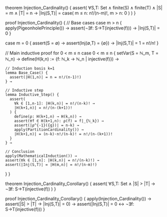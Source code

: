 theorem Injection_Cardinality() {
  assert(
    ∀S,T: Set ∧ finite(S) ∧ finite(T) ∧
    |S| = m ∧ |T| = n →
    |Inj(S,T)| = case(
      m ≤ n: n!/(n-m)!,
      m > n: 0
    )
  )
}

proof Injection_Cardinality() {
  // Base cases
  case m > n {
    apply(PigeonholePrinciple()) →
    assert(¬∃f: S→T(injective(f))) →
    |Inj(S,T)| = 0
  }

  case m = 0 {
    assert(S = ∅) →
    assert(Inj(∅,T) = {∅}) →
    |Inj(S,T)| = 1 = n!/n!
  }

  // Main inductive proof for 0 < m ≤ n
  case 0 < m ≤ n {
    setVar(S = ℕ_m, T = ℕ_n) →
    define(H(k,n) := {f: ℕ_k → ℕ_n | injective(f)}) →
    
    // Induction basis k=1
    lemma Base_Case() {
      assert(|H(1,n)| = n = n!/(n-1)!)
    } →

    // Inductive step
    lemma Inductive_Step() {
      assert(
        ∀k ∈ [1,n-1]: |H(k,n)| = n!/(n-k)! →
        |H(k+1,n)| = n!/(n-(k+1))!
      ) {
        define(ρ: H(k+1,n) → H(k,n)) →
        assert(∀f ∈ H(k+1,n): ρ(f) = f|_{ℕ_k}) →
        assert(|ρ^{-1}({g})| = n-k) →
        apply(PartitionCardinality()) →
        |H(k+1,n)| = (n-k)·n!/(n-k)! = n!/(n-(k+1))!
      }
    } →

    // Conclusion
    apply(MathematicalInduction()) →
    assert(∀k ∈ [1,n]: |H(k,n)| = n!/(n-k)!) →
    assert(|Inj(S,T)| = |H(m,n)| = n!/(n-m)!)
  }
}

theorem Injection_Cardinality_Corollary() {
  assert(
    ∀S,T: Set ∧ |S| > |T| →
    ¬∃f: S→T(injective(f))
  )
}

proof Injection_Cardinality_Corollary() {
  apply(Injection_Cardinality()) →
  assert(|S| > |T| → |Inj(S,T)| = 0) →
  assert(|Inj(S,T)| = 0 ↔ ¬∃f: S→T(injective(f)))
}